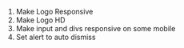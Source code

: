 1. Make Logo Responsive
2. Make Logo HD
3. Make input and divs responsive on some mobile
4. Set alert to auto dismiss